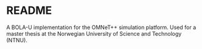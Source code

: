 # README
A BOLA-U implementation for the OMNeT++ simulation platform.
Used for a master thesis at the Norwegian University of Science and Technology (NTNU).
